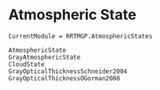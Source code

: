 # Atmospheric State

```@meta
CurrentModule = RRTMGP.AtmosphericStates
```

```@docs
AtmosphericState
GrayAtmosphericState
CloudState
GrayOpticalThicknessSchneider2004
GrayOpticalThicknessOGorman2008
```
